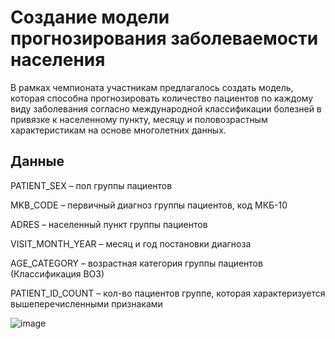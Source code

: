 # Создание модели прогнозирования заболеваемости населения

В рамках чемпионата участникам предлагалось создать модель, которая способна прогнозировать количество пациентов по каждому виду заболевания согласно международной классификации болезней в привязке к населенному пункту, месяцу и половозрастным характеристикам на основе многолетних данных.

## Данные
PATIENT_SEX – пол группы пациентов

MKB_CODE – первичный диагноз группы пациентов, код МКБ-10

ADRES – населенный пункт группы пациентов

VISIT_MONTH_YEAR – месяц и год постановки диагноза

AGE_CATEGORY – возрастная категория группы пациентов (Классификация ВОЗ)

PATIENT_ID_COUNT – кол-во пациентов группе, которая характеризуется вышеперечисленными признаками


![image](https://user-images.githubusercontent.com/91266802/187090404-d7055ada-b5c7-43df-8cf5-da33cc4e66ae.png)

